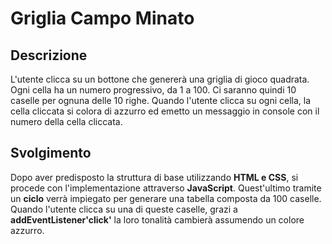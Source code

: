 # Griglia Campo Minato



##  Descrizione 

L'utente clicca su un bottone che genererà una griglia di gioco quadrata.
Ogni cella ha un numero progressivo, da 1 a 100.
Ci saranno quindi 10 caselle per ognuna delle 10 righe.
Quando l'utente clicca su ogni cella, la cella cliccata si colora di azzurro ed emetto un messaggio in console con il numero della cella cliccata.



## Svolgimento 

 Dopo aver predisposto la struttura di base utilizzando **HTML e CSS**, si procede con l'implementazione attraverso **JavaScript**. Quest'ultimo tramite un **ciclo** verrà impiegato per generare una tabella composta da 100 caselle. Quando l'utente clicca su una di queste caselle, grazi a **addEventListener'click'** la loro tonalità cambierà assumendo un colore azzurro.
